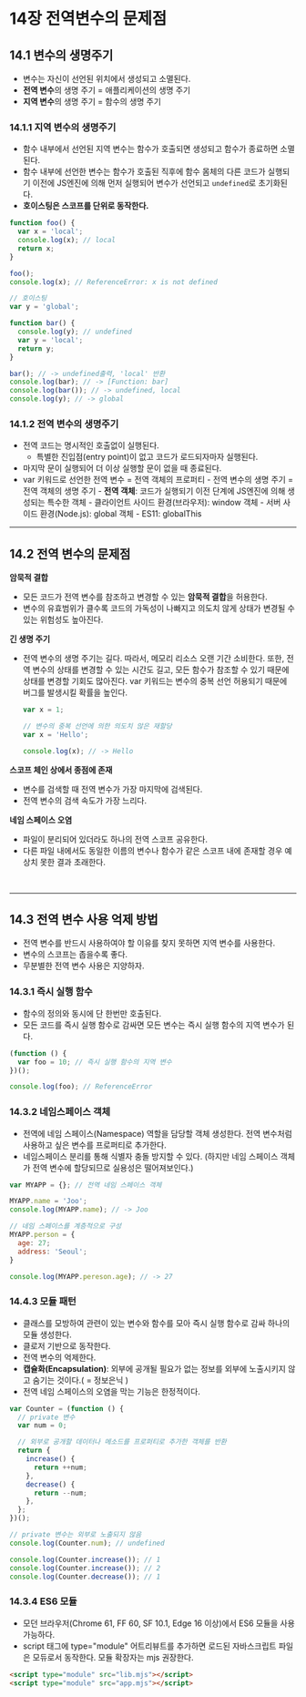 # 14장 전역변수의 문제점

## 14.1 변수의 생명주기

- 변수는 자신이 선언된 위치에서 생성되고 소멸된다.
- **전역 변수**의 생명 주기 = 애플리케이션의 생명 주기
- **지역 변수**의 생명 주기 = 함수의 생명 주기

### 14.1.1 지역 변수의 생명주기

- 함수 내부에서 선언된 지역 변수는 함수가 호출되면 생성되고 함수가 종료하면 소멸된다.
- 함수 내부에 선언한 변수는 함수가 호출된 직후에 함수 몸체의 다른 코드가 실행되기 이전에 JS엔진에 의해 먼저 실행되어 변수가 선언되고 `undefined`로 초기화된다.
- **호이스팅은 스코프를 단위로 동작한다.**

```javascript
function foo() {
  var x = 'local';
  console.log(x); // local
  return x;
}

foo();
console.log(x); // ReferenceError: x is not defined

// 호이스팅
var y = 'global';

function bar() {
  console.log(y); // undefined
  var y = 'local';
  return y;
}

bar(); // -> undefined출력, 'local' 반환
console.log(bar); // -> [Function: bar]
console.log(bar()); // -> undefined, local
console.log(y); // -> global
```

### 14.1.2 전역 변수의 생명주기

- 전역 코드는 명시적인 호출없이 실행된다.
  - 특별한 진입점(entry point)이 없고 코드가 로드되자마자 실행된다.
- 마지막 문이 실행되어 더 이상 실행할 문이 없을 때 종료된다.
- var 키워드로 선언한 전역 변수 = 전역 객체의 프로퍼티 - 전역 변수의 생명 주기 = 전역 객체의 생명 주기 - **전역 객체**: 코드가 실행되기 이전 단계에 JS엔진에 의해 생성되는 특수한 객체 - 클라이언트 사이드 환경(브라우저): window 객체 - 서버 사이드 환경(Node.js): global 객체 - ES11: globalThis
  <br>

---

## 14.2 전역 변수의 문제점

**암묵적 결합**

- 모든 코드가 전역 변수를 참조하고 변경할 수 있는 **암묵적 결합**을 허용한다.
- 변수의 유효범위가 클수록 코드의 가독성이 나빠지고 의도치 않게 상태가 변경될 수 있는 위험성도 높아진다.

**긴 생명 주기**

- 전역 변수의 생명 주기는 길다. 따라서,
  메모리 리소스 오랜 기간 소비한다. 또한,
  전역 변수의 상태를 변경할 수 있는 시간도 길고, 모든 함수가 참조할 수 있기 때문에 상태를 변경할 기회도 많아진다. var 키워드는 변수의 중복 선언 허용되기 때문에 버그를 발생시킬 확률을 높인다.

  ```javascript
  var x = 1;

  // 변수의 중복 선언에 의한 의도치 않은 재할당
  var x = 'Hello';

  console.log(x); // -> Hello
  ```

**스코프 체인 상에서 종점에 존재**

- 변수를 검색할 때 전역 변수가 가장 마지막에 검색된다.
- 전역 변수의 검색 속도가 가장 느리다.

**네임 스페이스 오염**

- 파일이 분리되어 있더라도 하나의 전역 스코프 공유한다.
- 다른 파일 내에서도 동일한 이름의 변수나 함수가 같은 스코프 내에 존재할 경우 예상치 못한 결과 초래한다.

<br>

---

## 14.3 전역 변수 사용 억제 방법

- 전역 변수를 반드시 사용하여야 할 이유를 찾지 못하면 지역 변수를 사용한다.
- 변수의 스코프는 좁을수록 좋다.
- 무분별한 전역 변수 사용은 지양하자.

### 14.3.1 즉시 실행 함수

- 함수의 정의와 동시에 단 한번만 호출된다.
- 모든 코드를 즉시 실행 함수로 감싸면 모든 변수는 즉시 실행 함수의 지역 변수가 된다.

```javascript
(function () {
  var foo = 10; // 즉시 실행 함수의 지역 변수
})();

console.log(foo); // ReferenceError
```

### 14.3.2 네임스페이스 객체

- 전역에 네임 스페이스(Namespace) 역할을 담당할 객체 생성한다. 전역 변수처럼 사용하고 싶은 변수를 프로퍼티로 추가한다.
- 네임스페이스 분리를 통해 식별자 충돌 방지할 수 있다. (하지만 네임 스페이스 객체가 전역 변수에 할당되므로 실용성은 떨어져보인다.)

```javascript
var MYAPP = {}; // 전역 네임 스페이스 객체

MYAPP.name = 'Joo';
console.log(MYAPP.name); // -> Joo

// 네임 스페이스를 계층적으로 구성
MYAPP.person = {
  age: 27;
  address: 'Seoul';
}

console.log(MYAPP.pereson.age); // -> 27
```

### 14.4.3 모듈 패턴

- 클래스를 모방하여 관련이 있는 변수와 함수를 모아 즉시 실행 함수로 감싸 하나의 모듈 생성한다.
- 클로저 기반으로 동작한다.
- 전역 변수의 억제한다.
- **캡슐화(Encapsulation)**: 외부에 공개될 필요가 없는 정보를 외부에 노출시키지 않고 숨기는 것이다.( = 정보은닉 )
- 전역 네임 스페이스의 오염을 막는 기능은 한정적이다.

```javascript
var Counter = (function () {
  // private 변수
  var num = 0;

  // 외부로 공개할 데이터나 메소드를 프로퍼티로 추가한 객체를 반환
  return {
    increase() {
      return ++num;
    },
    decrease() {
      return --num;
    },
  };
})();

// private 변수는 외부로 노출되지 않음
console.log(Counter.num); // undefined

console.log(Counter.increase()); // 1
console.log(Counter.increase()); // 2
console.log(Counter.decrease()); // 1
```

### 14.3.4 ES6 모듈

- 모던 브라우저(Chrome 61, FF 60, SF 10.1, Edge 16 이상)에서 ES6 모듈을 사용 가능하다.
- script 태그에 type="module" 어트리뷰트를 추가하면 로드된 자바스크립트 파일은 모듀로서 동작한다. 모듈 확장자는 mjs 권장한다.

```html
<script type="module" src="lib.mjs"></script>
<script type="module" src="app.mjs"></script>
```

<br>
